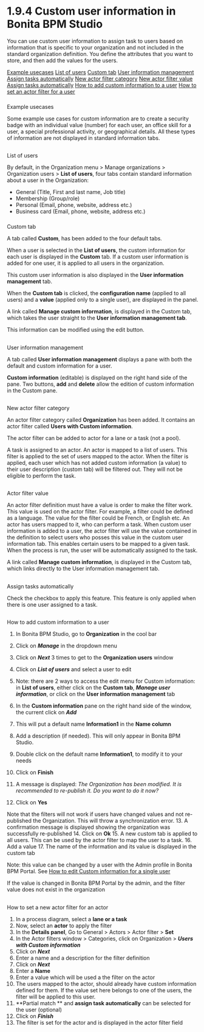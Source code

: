 # 1.9.4 Custom user information in Bonita BPM Studio

You can use custom user information to assign task to users based on information that is specific to your organization and not included in the standard organization definition. 
You define the attributes that you want to store, and then add the values for the users. 

[Example usecases](#usecase)
[List of users](#default)
[Custom tab](#customtab)
[User information management](#userinformanag)
[Assign tasks automatically](#assign)
[New actor filter category](#newactorcat)
[New actor filter value](#newactorval)
[Assign tasks automatically](#assignauto)
[How to add custom information to a user](#howtoadd)
[How to set an actor filter for a user](#howtosetfilter)


### 

Example usecases

Some example use cases for custom information are to create a security badge with an individual value (number) for each user, an office skill for a user, a special professional activity, or geographical details. All these types of information are not displayed in standard information tabs.


## 

List of users

By default, in the Organization menu \> Manage organizations \> Organization users \> **List of users**, four tabs contain standard information about a user in the Organization:

* General (Title, First and last name, Job title)
* Membership (Group/role)
* Personal (Email, phone, website, address etc.)
* Business card (Email, phone, website, address etc.)



### 

Custom tab

A tab called **Custom**, has been added to the four default tabs.

When a user is selected in the **List of users**, the custom information for each user is displayed in the **Custom** tab. If a custom user information is added for one user, it is applied to all users in the organization.

This custom user information is also displayed in the **User information management** tab.

When the **Custom tab** is clicked, the **configuration name** (applied to all users) and a **value** (applied only to a single user), are displayed in the panel.

A link called **Manage custom information**, is displayed in the Custom tab, which takes the user straight to the **User information management tab**.

This information can be modified using the edit button.


## 

User information management

A tab called **User information management** displays a pane with both the default and custom information for a user.

**Custom information** (editable) is displayed on the right hand side of the pane. Two buttons, **add** and **delete** allow the edition of custom information in the Custom pane.



## 

New actor filter category

An actor filter category called **Organization** has been added. It contains an actor filter called **Users with Custom information**.

The actor filter can be added to actor for a lane or a task (not a pool).

A task is assigned to an actor. An actor is mapped to a list of users. This filter is applied to the set of users mapped to the actor. When the filter is applied, each user which has not added custom information (a value) to their user description (custom tab) will be filtered out. They will not be eligible to perform the task.



## 

Actor filter value

An actor filter definition must have a value is order to make the filter work. This value is used on the actor filter. 
For example, a filter could be defined as a language. The value for the filter could be French, or English etc.
An actor has users mapped to it, who can perform a task.
When custom user information is added to a user, the actor filter will use the value contained in the definition to select users who posses this value in the custom user information tab.
This enables certain users to be mapped to a given task. When the process is run, the user will be automatically assigned to the task.

A link called **Manage custom information**, is displayed in the Custom tab, which links directly to the User information management tab.


## 

Assign tasks automatically

Check the checkbox to apply this feature. This feature is only applied when there is one user assigned to a task.



## 

How to add custom information to a user

1. In Bonita BPM Studio, go to **Organization** in the cool bar
2. Click on _**Manage**_ in the dropdown menu
3. Click on _**Next**_ 3 times to get to the **Organization users** window
4. Click on _**List of users**_ and select a user to edit
5. Note: there are 2 ways to access the edit menu for Custom information: in **List of users**, either click on the **Custom tab**, _**Manage user information**_, or
click on the **User information management** tab
6. In the **Custom information** pane on the right hand side of the window, the current click on _**Add**_

7. This will put a default name **Information1** in the **Name column**
8. Add a description (if needed). This will only appear in Bonita BPM Studio.
9. Double click on the default name **Information1**, to modify it to your needs
10. Click on **Finish**
11. A message is displayed: _The Organization has been modified. It is recommended to re-publish it. Do you want to do it now?_
12. Click on **Yes**

Note that the filters will not work if users have changed values and not re-published the Organization. This will throw a synchronization error.
13. A confirmation message is displayed showing the organization was successfully re-published
14. Click on **Ok**
15. A new custom tab is applied to all users. This can be used by the actor filter to map the user to a task.
16. Add a value
17. The name of the information and its value is displayed in the custom tab

Note: this value can be changed by a user with the Admin profile in Bonita BPM Portal. See [How to edit Custom information for a single user](/custom-user-information-bonita-bpm-portal-0)

If the value is changed in Bonita BPM Portal by the admin, and the filter value does not exist in the organization



## 

How to set a new actor filter for an actor

1. In a process diagram, select a **lane or a task**
2. Now, select an **actor** to apply the filter
3. In the **Details panel**, Go to General \> Actors \> Actor filter \> **Set**
4. In the Actor filters window \> Categories, click on Organization \> _**Users with Custom information**_
5. Click on _**Next**_
6. Enter a name and a description for the filter definition
7. Click on _**Next**_
8. Enter a **Name**
9. Enter a value which will be used a the filter on the actor
10. The users mapped to the actor, should already have custom information defined for them. If the value set here belongs to one of the users, the filter will be applied to this user.
11. **Partial match ** and **assign task automatically** can be selected for the user (optional)
12. Click on _**Finish**_
13. The filter is set for the actor and is displayed in the actor filter field
